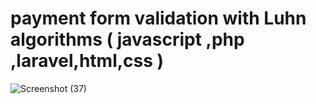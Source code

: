 # payment form validation with  Luhn algorithms ( javascript ,php ,laravel,html,css )


![Screenshot (37)](https://user-images.githubusercontent.com/121890637/211343483-e7d80ecf-80f7-4713-b87c-0cb7556ec820.png)

